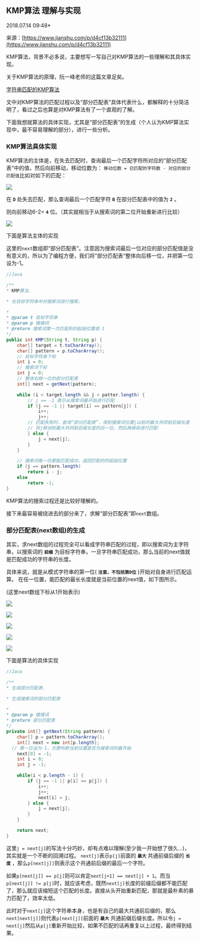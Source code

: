 ## KMP算法 理解与实现

2018.07.14 09:48*

来源：[https://www.jianshu.com/p/d4cf13b32111](https://www.jianshu.com/p/d4cf13b32111)


KMP算法，背景不必多说，主要想写一写自己对KMP算法的一些理解和其具体实现。

关于KMP算法的原理，阮一峰老师的这篇文章足矣。

[字符串匹配的KMP算法][7]

文中对KMP算法的匹配过程以及“部分匹配表”具体代表什么，都解释的十分简洁明了，看过之后也算是对KMP算法有了一个直观的了解。

下面我想就算法的具体实现，尤其是“部分匹配表”的生成（个人认为KMP算法实现中，最不容易理解的部分），进行一些分析。
### KMP算法具体实现

KMP算法的主体是，在失去匹配时，查询最后一个匹配字符所对应的“部分匹配表“中的值，然后向前移动，移动位数为：
`移动位数 = 已匹配的字符数 - 对应的部分匹配值`比如对如下的匹配：


![][0]


在 **`D`** 处失去匹配，那么查询最后一个匹配字符 **`B`** 在部分匹配表中的值为 **`2`** 。

则向前移动6-2= **`4`** 位。（其实就相当于从搜索词的第二位开始重新进行比较）


![][1]


下面是算法主体的实现

这里的`next`数组即“部分匹配表”。注意因为搜索词最后一位对应的部分匹配值是没有意义的，所以为了编程方便，我们将”部分匹配表“整体向后移一位，并把第一位设为-1。

```java
//Java

/**
* KMP算法.

* 在目标字符串中对搜索词进行搜索。

* 
* @param t 目标字符串
* @param p 搜搜词
* @return 搜索词第一次匹配到的起始位置或-1
*/
public int KMP(String t, String p) {
    char[] target = t.toCharArray();
    char[] pattern = p.toCharArray();
    // 目标字符串下标
    int i = 0;
    // 搜索词下标
    int j = 0;
    // 整体右移一位的部分匹配表
    int[] next = getNext(pattern);

    while (i < target.length && j < patter.length) {
        // j == -1 表示从搜索词最开始进行匹配
        if (j == -1 || target[i] == pattern[j]) {
            i++;
            j++;
        // 匹配失败时，查询“部分匹配表”，得到搜索词位置j以前的最大共同前后缀长度
        // 将j移动到最大共同前后缀长度的后一位，然后再继续进行匹配
        } else {
            j = next[j];
        }
    }

    // 搜索词每一位都能匹配成功，返回匹配的的起始位置
    if (j == pattern.length)
        return i - j;
    else
        return -1;
}

```

KMP算法的搜索过程还是比较好理解的。

接下来最容易被绕进去的部分来了，求解“部分匹配表”即`next`数组。
### 部分匹配表(next数组)的生成

其实，求next数组的过程完全可以看成字符串匹配的过程，即以搜索词为主字符串，以搜索词的 **`前缀`** 为目标字符串，一旦字符串匹配成功，那么当前的next值就是匹配成功的字符串的长度。

具体来说，就是从模式字符串的第一位( **`注意，不包括第0位`** )开始对自身进行匹配运算。 在任一位置，能匹配的最长长度就是当前位置的next值，如下图所示。

(这里next数组下标从1开始表示)


![][2]


![][3]


![][4]


![][5]


![][6]


下面是算法的具体实现

```java
//Java

/**
* 生成部分匹配表.

* 生成搜索词的部分匹配表

* 
* @param p 搜搜词
* @return 部分匹配表
*/
private int[] getNext(String pattern) {
    char[] p = pattern.toCharArray();
    int[] next = new int[p.length];
  // 第一位设为-1，方便判断当前位置是否为搜索词的最开始
    next[0] = -1;
    int i = 0;
    int j = -1;

    while(i < p.length - 1) {
        if (j == -1 || p[i] == p[j]) {
            i++;
            j++;
            next[i] = j;
        } else {
            j = next[j];
        }
    }

    return next;
}

```

这里`j = next[j]`的写法十分巧妙，却有点难以理解(至少我一开始想了很久...)，其实就是一个不断的回溯过程。
`next[j]`表示`p[j]`前面的 **`最大`** 共通前缀后缀的 **`长度`** ，那么`p[next[j]]`则表示这个共通前后缀的最后一个字符。

如果`p[next[j]] == p[j]`则可以肯定`next[j+1] == next[j] + 1`。而当`p[next[j]] != p[j]`时，就应该考虑，既然`next[j]`长度的前缀后缀都不能匹配了，那么就应该缩短这个匹配的长度。直接从头开始重新匹配，那就是最朴素的暴力匹配了，效率太低。

此时对于`next[j]`这个字符串本身，也是有自己的最大共通前后缀的，那么`next[next[j]]`则代表`p[next[j]]`前面的 **`最大`** 共通前缀后缀长度。所以令`j = next[j]`然后从`p[j]`重新开始比较，如果不匹配的话再重复以上过程，最终得到结果。


[7]: http://www.ruanyifeng.com/blog/2013/05/Knuth%E2%80%93Morris%E2%80%93Pratt_algorithm.html
[0]: https://upload-images.jianshu.io/upload_images/679154-4b19618459179ecc.jpg
[1]: https://upload-images.jianshu.io/upload_images/679154-0cb36dfe404013ab.jpg
[2]: https://upload-images.jianshu.io/upload_images/679154-55e3ce1012c52c3b.jpg
[3]: https://upload-images.jianshu.io/upload_images/679154-d17ed028ce5a4099.jpg
[4]: https://upload-images.jianshu.io/upload_images/679154-b1c1d019d99536b7.jpg
[5]: https://upload-images.jianshu.io/upload_images/679154-057c0e1b20deb543.jpg
[6]: https://upload-images.jianshu.io/upload_images/679154-537d729e32a1e62f.jpg